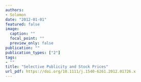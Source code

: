 ```yaml
---
authors:
- Solomon
date: "2012-01-01"
featured: false
image:
  caption: ""
  focal_point: ""
  preview_only: false
publication: ""
publication_types: ["2"]
tags:
- ""
title: "Selective Publicity and Stock Prices"
url_pdf: https://doi.org/10.1111/j.1540-6261.2012.01726.x
---
```

